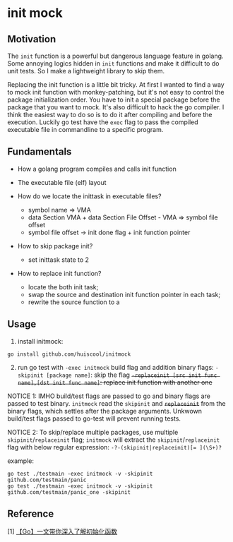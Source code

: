# init mock

## Motivation

The `init` function is a powerful but dangerous language feature in golang.
Some annoying logics hidden in `init` functions and make it difficult to do unit tests.
So I make a lightweight library to skip them.

Replacing the init function is a little bit tricky. At first I wanted to find a way to mock init function with monkey-patching,
but it's not easy to control the package initialization order. You have to init a special package before the package that you
want to mock. It's also difficult to hack the go compiler. I think the easiest way to do so is to do it after compiling and
before the execution. Luckily go test have the `exec` flag to pass the compiled executable file in commandline to a specific program.


## Fundamentals

* How a golang program compiles and calls init function

* The executable file (elf) layout

* How do we locate the inittask in executable files?

    * symbol name => VMA
    * data Section VMA + data Section File Offset - VMA => symbol file offset
    * symbol file offset -> init done flag + init function pointer

* How to skip package init?

    * set inittask state to 2

* How to replace init function?

    * locate the both init task;
    * swap the source and destination init function pointer in each task;
    * rewrite the source function to a 

## Usage

1. install initmock: 

```
go install github.com/huiscool/initmock
```

2. run go test with `-exec initmock` build flag and addition binary flags:
`-skipinit [package name]`: skip the flag
~~`-replaceinit [src init func name],[dst init func name]`: replace init function with another one~~

NOTICE 1: 
IMHO build/test flags are passed to go and binary flags are passed to test binary. `initmock` read the
`skipinit` and ~~`replaceinit`~~ from the binary flags, which settles after the package arguments. Unkwown
build/test flags passed to go-test will prevent running tests.

NOTICE 2:
To skip/replace multiple packages, use multiple `skipinit`/`replaceinit` flag;
`initmock` will extract the `skipinit`/`replaceinit` flag with below regular expression:
`-?-(skipinit|replaceinit)[= ](\S+)?`

example:
```
go test ./testmain -exec initmock -v -skipinit github.com/testmain/panic
go test ./testmain -exec initmock -v -skipinit github.com/testmain/panic_one -skipinit 
```

## Reference

[1] [【Go】一文带你深入了解初始化函数](https://juejin.cn/post/7011737366360490015)